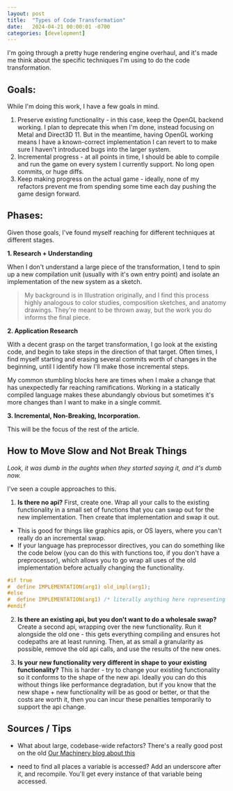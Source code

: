 ```yaml
---
layout: post
title:  "Types of Code Transformation"
date:   2024-04-21 00:00:01 -0700
categories: [development]
---
```


I'm going through a pretty huge rendering engine overhaul, and it's made me think about the specific techniques I'm using to do the code transformation. 

## Goals:
While I'm doing this work, I have a few goals in mind. 

1. Preserve existing functionality - in this case, keep the OpenGL backend working. I plan to deprecate this when I'm done, instead focusing on Metal and Direct3D 11. But in the meantime, having OpenGL working means I have a known-correct implementation I can revert to to make sure I haven't introduced bugs into the larger system.
1. Incremental progress - at all points in time, I should be able to compile and run the game on every system I currently support. No long open commits, or huge diffs. 
1. Keep making progress on the actual game - ideally, none of my refactors prevent me from spending some time each day pushing the game design forward.

## Phases:

Given those goals, I've found myself reaching for different techniques at different stages.

**1. Research + Understanding**

When I don't understand a large piece of the transformation, I tend to spin up a new compilation unit (usually with it's own entry point) and isolate an implementation of the new system as a sketch.

> My background is in Illustration originally, and I find this process highly analogous to color studies, composition sketches, and anatomy drawings. They're meant to be thrown away, but the work you do informs the final piece.

**2. Application Research**

With a decent grasp on the target transformation, I go look at the existing code, and begin to take steps in the direction of that target. Often times, I find myself starting and erasing several commits worth of changes in the beginning, until I identify how I'll make those incremental steps.

My common stumbling blocks here are times when I make a change that has unexpectedly far reaching ramifications. Working in a statically compiled language makes these abundangly obvious but sometimes it's more changes than I want to make in a single commit.

**3. Incremental, Non-Breaking, Incorporation.**

This will be the focus of the rest of the article.

## How to Move Slow and Not Break Things
_Look, it was dumb in the aughts when they started saying it, and it's dumb now._

I've seen a couple approaches to this.

1. **Is there no api?** First, create one. Wrap all your calls to the existing functionality in a small set of functions that you can swap out for the new implementation. Then create that implementation and swap it out.
  - This is good for things like graphics apis, or OS layers, where you can't really do an incremental swap. 
  - If your language has preprocessor directives, you can do something like the code below (you can do this with functions too, if you don't have a preprocessor), which allows you to go wrap all uses of the old implementation before actually changing the functionality.
```c
#if true
#  define IMPLEMENTATION(arg1) old_impl(arg1);
#else
#  define IMPLEMENTATION(arg1) /* literally anything here representing new functionality */
#endif
```

2. **Is there an existing api, but you don't want to do a wholesale swap?** Create a second api, wrapping over the new functionality. Run it alongside the old one - this gets everything compiling and ensures hot codepaths are at least running. Then, at as small a granularity as possible, remove the old api calls, and use the results of the new ones.

3. **Is your new functionality very different in shape to your existing functionality?** This is harder - try to change your existing functionality so it conforms to the shape of the new api. Ideally you can do this without things like performance degradation, but if you know that the new shape + new functionality will be as good or better, or that the costs are worth it, then you can incur these penalties temporarily to support the api change. 

## Sources / Tips

- What about large, codebase-wide refactors? There's a really good post on the old [Our Machinery blog about this](https://ruby0x1.github.io/machinery_blog_archive/post/step-by-step-programming-incrementally/index.html#problem-3-refactoring)

- need to find all places a variable is accessed? Add an underscore after it, and recompile. You'll get every instance of that variable being accessed. 